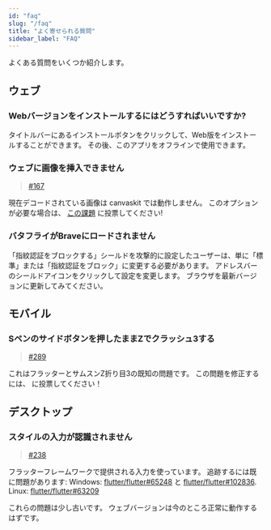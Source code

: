 ```yaml
---
id: "faq"
slug: "/faq"
title: "よく寄せられる質問"
sidebar_label: "FAQ"
---
```


よくある質問をいくつか紹介します。

## ウェブ

### Webバージョンをインストールするにはどうすればいいですか?

タイトルバーにあるインストールボタンをクリックして、Web版をインストールすることができます。 その後、このアプリをオフラインで使用できます。

### ウェブに画像を挿入できません

> [#167](https://github.com/LinwoodDev/Butterfly/issues/167)

現在デコードされている画像は canvaskit では動作しません。 このオプションが必要な場合は、 [この課題](https://github.com/flutter/flutter/issues/102683) に投票してください!

### バタフライがBraveにロードされません

「指紋認証をブロックする」シールドを攻撃的に設定したユーザーは、単に「標準」または「指紋認証をブロック」に変更する必要があります。 アドレスバーのシールドアイコンをクリックして設定を変更します。 ブラウザを最新バージョンに更新してみてください。

## モバイル

### Sペンのサイドボタンを押したままZでクラッシュ3する

> [#289](https://github.com/LinwoodDev/Butterfly/issues/289)

これはフラッターとサムスンZ折り目3の既知の問題です。 この問題を修正するには、 [](https://github.com/flutter/flutter/issues/111068) に投票してください！

## デスクトップ

### スタイルの入力が認識されません

> [#238](https://github.com/LinwoodDev/Butterfly/issues/238)

フラッターフレームワークで提供される入力を使っています。 追跡するには既に問題があります: Windows: [flutter/flutter#65248](https://github.com/flutter/flutter/issues/65248) と [flutter/flutter#102836](https://github.com/flutter/flutter/issues/102836). Linux: [flutter/flutter#63209](https://github.com/flutter/flutter/issues/63209)

これらの問題は少し古いです。 ウェブバージョンは今のところ正常に動作するはずです。
